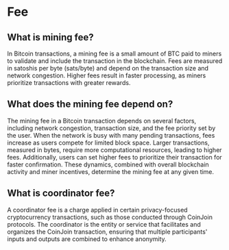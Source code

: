 # Fee

## What is mining fee?
In Bitcoin transactions, a mining fee is a small amount of BTC paid to miners to validate and include the transaction in the blockchain. Fees are measured in satoshis per byte (sats/byte) and depend on the transaction size and network congestion. Higher fees result in faster processing, as miners prioritize transactions with greater rewards.

## What does the mining fee depend on?
The mining fee in a Bitcoin transaction depends on several factors, including network congestion, transaction size, and the fee priority set by the user. When the network is busy with many pending transactions, fees increase as users compete for limited block space. Larger transactions, measured in bytes, require more computational resources, leading to higher fees. Additionally, users can set higher fees to prioritize their transaction for faster confirmation. These dynamics, combined with overall blockchain activity and miner incentives, determine the mining fee at any given time.

## What is coordinator fee?
A coordinator fee is a charge applied in certain privacy-focused cryptocurrency transactions, such as those conducted through CoinJoin protocols. The coordinator is the entity or service that facilitates and organizes the CoinJoin transaction, ensuring that multiple participants' inputs and outputs are combined to enhance anonymity.
